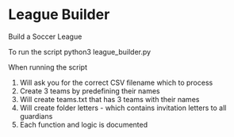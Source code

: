 # League Builder
Build a Soccer League

To run the script
python3 league_builder.py

When running the script
1. Will ask you for the correct CSV filename which to process
2. Create 3 teams by predefining their names
3. Will create teams.txt that has 3 teams with their names
4. Will create folder letters - which contains invitation letters to all guardians
5. Each function and logic is documented
